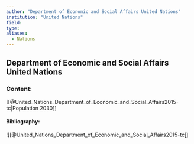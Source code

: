 ```yaml
---
author: "Department of Economic and Social Affairs United Nations"
institution: "United Nations"
field:
type:
aliases:
  - Nations
---
```


## Department of Economic and Social Affairs United Nations

### Content:
[[@United_Nations_Department_of_Economic_and_Social_Affairs2015-tc|Population 2030]]

#### Bibliography:

![[@United_Nations_Department_of_Economic_and_Social_Affairs2015-tc]]
